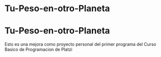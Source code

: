 # Tu-Peso-en-otro-Planeta
# Tu-Peso-en-otro-Planeta
Esto es una mejora como proyecto personal del primer programa del Curso Basico de Programacion de Platzi
